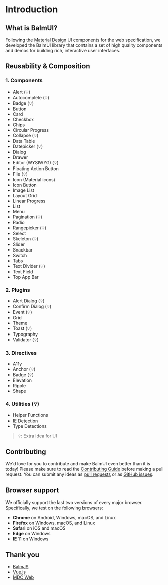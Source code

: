 # Introduction

## What is BalmUI?

Following the [Material Design](https://material.io/components/) UI components for the web specification, we developed the BalmUI library that contains a set of high quality components and demos for building rich, interactive user interfaces.

## Reusability & Composition

### 1. Components

- Alert (💡)
- Autocomplete (💡)
- Badge (💡)
- Button
- Card
- Checkbox
- Chips
- Circular Progress
- Collapse (💡)
- Data Table
- Datepicker (💡)
- Dialog
- Drawer
- Editor (WYSIWYG) (💡)
- Floating Action Button
- File (💡)
- Icon (Material icons)
- Icon Button
- Image List
- Layout Grid
- Linear Progress
- List
- Menu
- Pagination (💡)
- Radio
- Rangepicker (💡)
- Select
- Skeleton (💡)
- Slider
- Snackbar
- Switch
- Tabs
- Text Divider (💡)
- Text Field
- Top App Bar

### 2. Plugins

- Alert Dialog (💡)
- Confirm Dialog (💡)
- Event (💡)
- Grid
- Theme
- Toast (💡)
- Typography
- Validator (💡)

### 3. Directives

- A11y
- Anchor (💡)
- Badge (💡)
- Elevation
- Ripple
- Shape

### 4. Utilities (💡)

- Helper Functions
- IE Detection
- Type Detections

> 💡: Extra Idea for UI

## Contributing

We'd love for you to contribute and make BalmUI even better than it is today! Please make sure to read the [Contributing Guide](https://github.com/balmjs/balm-ui/blob/master/CONTRIBUTING.md) before making a pull request. You can submit any ideas as [pull requests](https://github.com/balmjs/balm-ui/pulls) or as [GitHub issues](https://github.com/balmjs/balm-ui/issues).

## Browser support

We officially support the last two versions of every major browser. Specifically, we test on the following browsers:

- **Chrome** on Android, Windows, macOS, and Linux
- **Firefox** on Windows, macOS, and Linux
- **Safari** on iOS and macOS
- **Edge** on Windows
- **IE** 11 on Windows

## Thank you

- [BalmJS](https://balmjs.com/)
- [Vue.js](https://vuejs.org/)
- [MDC Web](https://material.io/components/)
